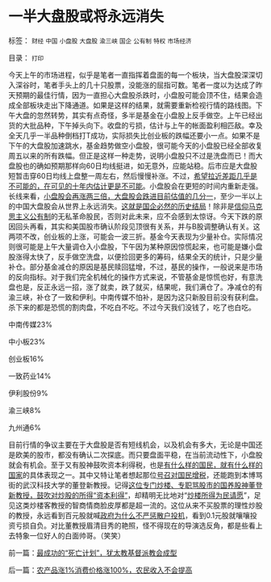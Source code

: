 # 一半大盘股或将永远消失

标签： `财经` `中国` `小盘股` `大盘股` `渝三峡` `国企` `公有制` `特权` `市场经济` 

目录： `打印`

今天上午的市场进程，似乎是笔者一直指挥着盘面的每一个板块，当大盘股深深切入深谷时，笔者手头上的几十只股票，没能涨的屈指可数。笔者一度以为达成了昨天预期的最佳行情，因为一直担心大盘股杀跌时，小盘股可能会顶不住，结果会造成全部板块走出下降通道。如果是这样的结果，就需要重新检视行情的路线图。下午大盘的忽然转势，其实有点奇怪，多半是基金在小盘股上反手做空。上午已经出货的大批品种，下午掉头向下。收盘的亏损，估计与上午的帐面盈利相匹敌。幸及全天几乎一半品种倒档打T成功，实际损失比创业板的跌幅还要小一点。如果不是下午的大盘股加速跳水，基金趋势做空小盘股，很可能今天的小盘股已经全部收复周五以来的所有跌幅。但正是这样一种走势，说明小盘股只不过是洗盘而已！而大盘股也的确如预期那样向60日均线挺进，如无意外，应能站稳。后市应是大盘股短暂击穿60日均线上盘整一周左右，然后慢慢补涨。不过，[希望拉近差距几乎是不可能的，在可见的十年内估计更是不可能](../../../2010/1/18/产品周期，小盘股成长性和蓝筹股三种估价方式.md)。小盘股会在更短的时间内重新走强。长线来看，[小盘股会再涨两三倍，大盘股会跌进目前估值的几分一](../../../2010/11/12/凭什么说“通胀无牛市”？.md)，至少一半以上的中国大盘股会从世界上永远消失。[这就是国企必然的历史结局](../../../2010/11/2/“垄断是否合理”与“是否应干预垄断”.md)！除非是[信仰马克思主义公有制](../../../2010/9/2/民主目的是合理税收;公有制就是税收;税负低估.md)的无私革命股民，否则对此未来，应不会感到太惊讶。今天下跌的原因回头再看，其实和美国股市确认阶段见顶很有关系，并与B股调整确认有关。这两项不改，创业板的上涨，可能会一波三折。基金今天表现为少量补仓。实际情况则很可能是上午大量调仓入小盘股，下午因为某种原因惊慌起来，也可能是嫌小盘股涨得太快了，反手做空洗盘，以便捡回更多的筹码，结果全天的统计，只是少量补仓。部分基金减仓的原因是基民赎回猛增，不过，基民的操作，一般说来是市场的反向指标。对于我们完全机械化的操作方式来说，不管基金是惊慌也好，有意洗盘也是，反正永远一招，涨了就卖，跌了就买，结果呢，我们满仓了。净减仓的有渝三峡，补仓了一致和伊利。中南传媒不怕补，是因为这只新股目前没有获利盘。杀下来的都是恐慌的割肉盘，不吃白不吃。不过今天我们没钱了，吃了也白吃。

中南传媒23%

中小板23%

创业板16%

一致药业14%

伊利股份9%

渝三峡8%

九州通6%



目前行情的争议主要在于大盘股是否有短线机会，以及机会有多大，无论是中国还是欧美的股市，都没有确认二次探底。而只要盘面平稳，在当前流动性下，小盘股就会有机会。至于又有股神鼓吹资本利得税，也是[有什么样的国民，就有什么样的国家](../../../2010/4/15/“反对派”不是“对抗派”.md)的具体表现之一。其中又特让笔者想起那位[号召对国民增税](../../../2007/10/26/不要要平均主义作为加税的理由.md)，还能跑到本博骂街的武汉科技大学的董登新教授。记得[这位专门炒楼、专职骂股市的国养股神董登新教授，鼓吹对炒股的所得“资本利得”](../../../2009/12/10/专家教授嫌中国税收太轻，“向国际接轨”.md)，却精明无比地对“[炒楼所得为民请愿](../../../2008/8/5/开发商本质上是从银行透支炒楼炒地的房市庄家.md)”，足见这类炒楼客教授的智商情商脸皮厚都是超一流的。这位从来不买股票的理性炒股的教授，永远看到百元股就喊[政府为什么不严惩散户投机](../../../2007/9/30/投资就是投机，投机就是投资.md)，看到0.1元股就嚷嚷投资亏损自负。对比董教授眉清目秀的艳照，怪不得现在的导演选反角，都是些看上去特象一位好人的白面帅哥。（笑笑）

前一篇：[最成功的“死亡计划”，犹太教基督派教会成型](../../../2010/11/15/最成功的“死亡计划”，犹太教基督派教会成型.md)

后一篇：[农产品涨1%消费价格涨100%，农民收入不会提高](../../../2010/11/16/农产品涨1%消费价格涨100%，农民收入不会提高.md)